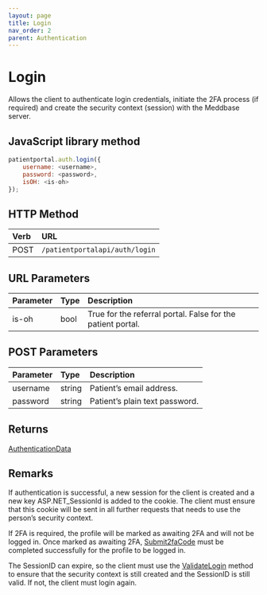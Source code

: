 ```yaml
---
layout: page
title: Login
nav_order: 2
parent: Authentication
---
```


# Login

Allows the client to authenticate login credentials, initiate the 2FA process (if required) and create the security context (session) with the Meddbase server.

## JavaScript library method

```javascript
patientportal.auth.login({
    username: <username>,
    password: <password>,
    isOH: <is-oh>
});
```

## HTTP Method

| Verb | URL                                               |
|:-----|:--------------------------------------------------|
| POST | `/patientportalapi/auth/login` |

## URL Parameters

| Parameter | Type   | Description                                                 |
|:----------|:-------|:------------------------------------------------------------|
| is-oh | bool | True for the referral portal. False for the patient portal. |

## POST Parameters

| Parameter | Type   | Description                                                 |
|:----------|:-------|:------------------------------------------------------------|
| username | string | Patient’s email address. |
| password | string | Patient’s plain text password. |

## Returns

[AuthenticationData](../objects-and-data-types/authenticationdata)

## Remarks

If authentication is successful, a new session for the client is created and a new key ASP.NET_SessionId is added to the cookie. The client must ensure that this cookie will be sent in all further requests that needs to use the person’s security context.

If 2FA is required, the profile will be marked as awaiting 2FA and will not be logged in. Once marked as awaiting 2FA, [Submit2faCode](../authentication/submit2facode) must be completed successfully for the profile to be logged in.

The SessionID can expire, so the client must use the [ValidateLogin](../authentication/validatelogin) method to ensure that the security context is still created and the SessionID is still valid. If not, the client must login again.

